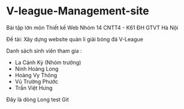 # V-league-Management-site

Bài tập lớn môn Thiết kế Web
Nhóm 14
CNTT4 - K61
ĐH GTVT Hà Nội

Đề tài: Xây dựng website quản lí giải bóng đá V-League

Danh sách sinh viên tham gia :

- La Cảnh Kỳ (Nhóm trưởng)
- Ninh Hoàng Long
- Hoàng Vy Thông
- Vũ Trường Phước
- Trần Việt Hưng

Đây là dòng Long test Git

